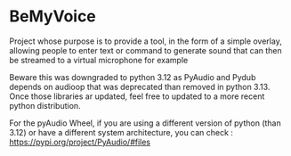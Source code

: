 # BeMyVoice
Project whose purpose is to provide a tool, in the form of a simple overlay, allowing people to enter text or command to generate sound that can then be streamed to a virtual microphone for example

Beware this was downgraded to python 3.12 as PyAudio and Pydub depends on audioop that was deprecated than removed in python 3.13. Once those libraries ar updated, feel free to updated to a more recent python distribution.

For the pyAudio Wheel, if you are using a different version of python (than 3.12) or have a different system architecture, you can check :
https://pypi.org/project/PyAudio/#files